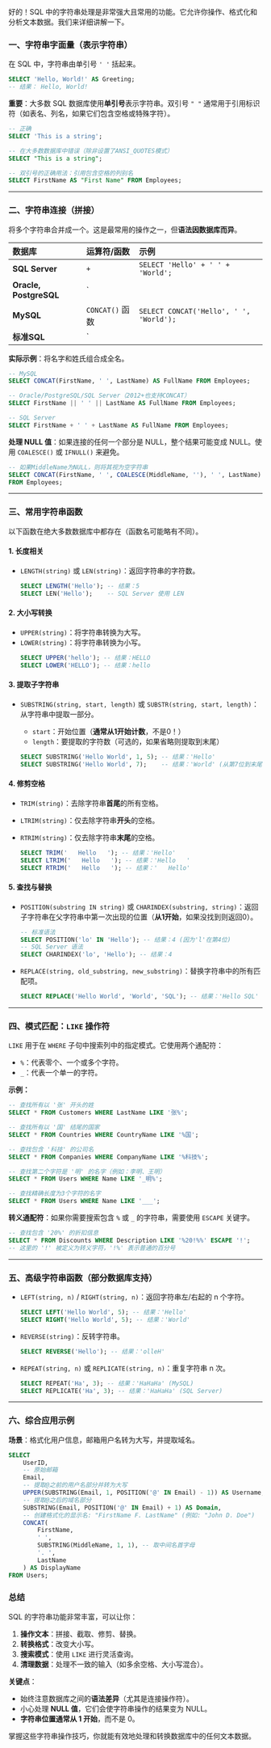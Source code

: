 好的！SQL 中的字符串处理是非常强大且常用的功能。它允许你操作、格式化和分析文本数据。我们来详细讲解一下。

### 一、字符串字面量（表示字符串）

在 SQL 中，字符串由单引号 `' '` 括起来。

```sql
SELECT 'Hello, World!' AS Greeting;
-- 结果： Hello, World!
```

**重要**：大多数 SQL 数据库使用**单引号**表示字符串。双引号 `" "` 通常用于引用标识符（如表名、列名，如果它们包含空格或特殊字符）。
```sql
-- 正确
SELECT 'This is a string';

-- 在大多数数据库中错误（除非设置了ANSI_QUOTES模式）
SELECT "This is a string";

-- 双引号的正确用法：引用包含空格的列别名
SELECT FirstName AS "First Name" FROM Employees;
```

---

### 二、字符串连接（拼接）

将多个字符串合并成一个。这是最常用的操作之一，但**语法因数据库而异**。

| 数据库 | 运算符/函数 | 示例 |
| :--- | :--- | :--- |
| **SQL Server** | `+` | `SELECT 'Hello' + ' ' + 'World';` |
| **Oracle, PostgreSQL** | `||` (管道符) | `SELECT 'Hello' || ' ' || 'World';` |
| **MySQL** | `CONCAT()` 函数 | `SELECT CONCAT('Hello', ' ', 'World');` |
| **标准SQL** | `||` | `SELECT 'Hello' || ' ' || 'World';` |

**实际示例**：将名字和姓氏组合成全名。
```sql
-- MySQL
SELECT CONCAT(FirstName, ' ', LastName) AS FullName FROM Employees;

-- Oracle/PostgreSQL/SQL Server（2012+也支持CONCAT）
SELECT FirstName || ' ' || LastName AS FullName FROM Employees;

-- SQL Server
SELECT FirstName + ' ' + LastName AS FullName FROM Employees;
```

**处理 NULL 值**：如果连接的任何一个部分是 NULL，整个结果可能变成 NULL。使用 `COALESCE()` 或 `IFNULL()` 来避免。
```sql
-- 如果MiddleName为NULL，则将其视为空字符串
SELECT CONCAT(FirstName, ' ', COALESCE(MiddleName, ''), ' ', LastName) AS FullName
FROM Employees;
```

---

### 三、常用字符串函数

以下函数在绝大多数数据库中都存在（函数名可能略有不同）。

#### 1. 长度相关
*   `LENGTH(string)` 或 `LEN(string)`：返回字符串的字符数。
    ```sql
    SELECT LENGTH('Hello'); -- 结果：5
    SELECT LEN('Hello');    -- SQL Server 使用 LEN
    ```

#### 2. 大小写转换
*   `UPPER(string)`：将字符串转换为大写。
*   `LOWER(string)`：将字符串转换为小写。
    ```sql
    SELECT UPPER('hello'); -- 结果：HELLO
    SELECT LOWER('HELLO'); -- 结果：hello
    ```

#### 3. 提取子字符串
*   `SUBSTRING(string, start, length)` 或 `SUBSTR(string, start, length)`：从字符串中提取一部分。
    *   `start`：开始位置（**通常从1开始计数**，不是0！）
    *   `length`：要提取的字符数（可选的，如果省略则提取到末尾）

    ```sql
    SELECT SUBSTRING('Hello World', 1, 5); -- 结果：'Hello'
    SELECT SUBSTRING('Hello World', 7);    -- 结果：'World' (从第7位到末尾)
    ```

#### 4. 修剪空格
*   `TRIM(string)`：去除字符串**首尾**的所有空格。
*   `LTRIM(string)`：仅去除字符串**开头**的空格。
*   `RTRIM(string)`：仅去除字符串**末尾**的空格。

    ```sql
    SELECT TRIM('   Hello   '); -- 结果：'Hello'
    SELECT LTRIM('   Hello   '); -- 结果：'Hello   '
    SELECT RTRIM('   Hello   '); -- 结果：'   Hello'
    ```

#### 5. 查找与替换
*   `POSITION(substring IN string)` 或 `CHARINDEX(substring, string)`：返回子字符串在父字符串中第一次出现的位置（**从1开始**，如果没找到则返回0）。
    ```sql
    -- 标准语法
    SELECT POSITION('lo' IN 'Hello'); -- 结果：4 (因为'l'在第4位)
    -- SQL Server 语法
    SELECT CHARINDEX('lo', 'Hello'); -- 结果：4
    ```

*   `REPLACE(string, old_substring, new_substring)`：替换字符串中的所有匹配项。
    ```sql
    SELECT REPLACE('Hello World', 'World', 'SQL'); -- 结果：'Hello SQL'
    ```

---

### 四、模式匹配：`LIKE` 操作符

`LIKE` 用于在 `WHERE` 子句中搜索列中的指定模式。它使用两个通配符：
*   `%`：代表零个、一个或多个字符。
*   `_`：代表一个单一的字符。

**示例：**
```sql
-- 查找所有以 '张' 开头的姓
SELECT * FROM Customers WHERE LastName LIKE '张%';

-- 查找所有以 '国' 结尾的国家
SELECT * FROM Countries WHERE CountryName LIKE '%国';

-- 查找包含 '科技' 的公司名
SELECT * FROM Companies WHERE CompanyName LIKE '%科技%';

-- 查找第二个字符是 '明' 的名字（例如：李明、王明）
SELECT * FROM Users WHERE Name LIKE '_明%';

-- 查找精确长度为3个字符的名字
SELECT * FROM Users WHERE Name LIKE '___';
```

**转义通配符**：如果你需要搜索包含 `%` 或 `_` 的字符串，需要使用 `ESCAPE` 关键字。
```sql
-- 查找包含 '20%' 的折扣信息
SELECT * FROM Discounts WHERE Description LIKE '%20!%%' ESCAPE '!';
-- 这里的 '!' 被定义为转义字符，'!%' 表示普通的百分号
```

---

### 五、高级字符串函数（部分数据库支持）

*   `LEFT(string, n)` / `RIGHT(string, n)`：返回字符串左/右起的 n 个字符。
    ```sql
    SELECT LEFT('Hello World', 5); -- 结果：'Hello'
    SELECT RIGHT('Hello World', 5); -- 结果：'World'
    ```

*   `REVERSE(string)`：反转字符串。
    ```sql
    SELECT REVERSE('Hello'); -- 结果：'olleH'
    ```

*   `REPEAT(string, n)` 或 `REPLICATE(string, n)`：重复字符串 n 次。
    ```sql
    SELECT REPEAT('Ha', 3); -- 结果：'HaHaHa' (MySQL)
    SELECT REPLICATE('Ha', 3); -- 结果：'HaHaHa' (SQL Server)
    ```

---

### 六、综合应用示例

**场景**：格式化用户信息，邮箱用户名转为大写，并提取域名。
```sql
SELECT
    UserID,
    -- 原始邮箱
    Email,
    -- 提取@之前的用户名部分并转为大写
    UPPER(SUBSTRING(Email, 1, POSITION('@' IN Email) - 1)) AS Username,
    -- 提取@之后的域名部分
    SUBSTRING(Email, POSITION('@' IN Email) + 1) AS Domain,
    -- 创建格式化的显示名: "FirstName F. LastName" (例如: "John D. Doe")
    CONCAT(
        FirstName, 
        ' ', 
        SUBSTRING(MiddleName, 1, 1), -- 取中间名首字母
        '. ', 
        LastName
    ) AS DisplayName
FROM Users;
```

### 总结

SQL 的字符串功能非常丰富，可以让你：
1.  **操作文本**：拼接、截取、修剪、替换。
2.  **转换格式**：改变大小写。
3.  **搜索模式**：使用 `LIKE` 进行灵活查询。
4.  **清理数据**：处理不一致的输入（如多余空格、大小写混合）。

**关键点**：
*   始终注意数据库之间的**语法差异**（尤其是连接操作符）。
*   小心处理 **NULL 值**，它们会使字符串操作的结果变为 NULL。
*   **字符串位置通常从 1 开始**，而不是 0。

掌握这些字符串操作技巧，你就能有效地处理和转换数据库中的任何文本数据。